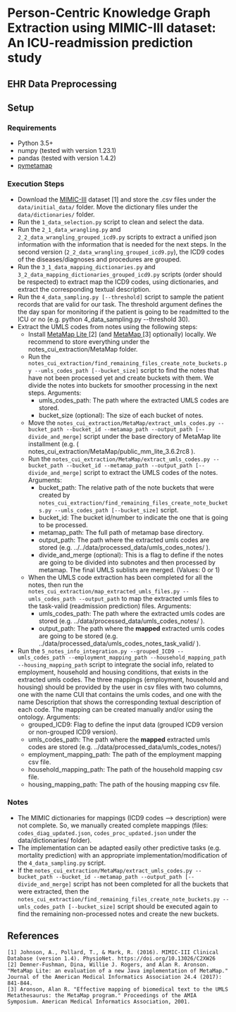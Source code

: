 # Person-Centric Knowledge Graph Extraction using MIMIC-III dataset: An ICU-readmission prediction study 

## EHR Data Preprocessing

## Setup
### Requirements
- Python 3.5+
- numpy (tested with version 1.23.1)
- pandas (tested with version 1.4.2)
- <a target="_blank" href="https://github.com/AnthonyMRios/pymetamap">pymetamap</a>


### Execution Steps
- Download the <a target="_blank" href="https://physionet.org/content/mimiciii/1.4/">MIMIC-III</a> dataset \[1\] and store the .csv files under the ```data/initial_data/``` folder. Move the dictionary files under the ```data/dictionaries/``` folder.
- Run the ```1_data_selection.py``` script to clean and select the data.
- Run the ```2_1_data_wrangling.py``` and ```2_2_data_wrangling_grouped_icd9.py``` scripts to extract a unified json information with the information that is needed for the next steps. In the second version (```2_2_data_wrangling_grouped_icd9.py```), the ICD9 codes of the diseases/diagnoses and procedures are grouped.
- Run the ```3_1_data_mapping_dictionaries.py``` and ```3_2_data_mapping_dictionaries_grouped_icd9.py``` scripts (order should be respected) to extract map the ICD9 codes, using dictionaries, and extract the corresponding textual description.
- Run the ```4_data_sampling.py [--threshold]``` script to sample the patient records that are valid for our task. The threshold argument defines the the day span for monitoring if the patient is going to be readmitted to the ICU or no (e.g. python 4_data_sampling.py --threshold 30).
- Extract the UMLS codes from notes using the following steps:
    - Install <a target="_blank" href="https://lhncbc.nlm.nih.gov/ii/tools/MetaMap/run-locally/MetaMapLite.html"> MetaMap Lite </a> \[2\]  (and <a target="_blank" href="https://lhncbc.nlm.nih.gov/ii/tools/MetaMap/documentation/Installation.html"> MetaMap </a> \[3\] optionally) locally. We recommend to store everything under the <it> notes_cui_extraction/MetaMap </it> folder.
    - Run the ```notes_cui_extraction/find_remaining_files_create_note_buckets.py --umls_codes_path [--bucket_size]``` script to find the notes that have not been processed yet and create buckets with them. We divide the notes into buckets for smoother processing in the next steps. Arguments:
        - umls_codes_path: The path where the extracted UMLS codes are stored.
        - bucket_size (optional):  The size of each bucket of notes.
    - Move the ```notes_cui_extraction/MetaMap/extract_umls_codes.py --bucket_path --bucket_id --metamap_path --output_path [--divide_and_merge]``` script under the base directory of MetaMap lite installment (e.g. (<it> notes_cui_extraction/MetaMap/public_mm_lite_3.6.2rc8 </it>).
    - Run the ```notes_cui_extraction/MetaMap/extract_umls_codes.py --bucket_path --bucket_id --metamap_path --output_path [--divide_and_merge]``` script to extract the UMLS codes of the notes. Arguments:
        - bucket_path: The relative path of the note buckets that were created by ```notes_cui_extraction/find_remaining_files_create_note_buckets.py --umls_codes_path [--bucket_size]``` script.
        - bucket_id: The bucket id/number to indicate the one that is going to be processed.
        - metamap_path: The full path of metamap base directory.
        - output_path: The path where the extracted umls codes are stored (e.g. <it> ../../data/processed_data/umls_codes_notes/ </it>).
        - divide_and_merge (optional): This is a flag to define if the notes are going to be divided into subnotes and then processed by metamap. The final UMLS sublists are merged. (Values: 0 or 1)
    - When the UMLS code extraction has been completed for all the notes, then run the ```notes_cui_extraction/map_extracted_umls_files.py --umls_codes_path --output_path``` to map the extracted umls files to the task-valid (readmission prediction) files. Arguments:
        - umls_codes_path: The path where the extracted umls codes are stored (e.g. <it> ../data/processed_data/umls_codes_notes/ </it>).
        - output_path: The path where the <b>mapped</b> extracted umls codes are going to be stored (e.g. <it> ../data/processed_data/umls_codes_notes_task_valid/ </it>).
- Run the ```5_notes_info_integration.py --grouped_ICD9 --umls_codes_path --employment_mapping_path --household_mapping_path --housing_mapping_path``` script to integrate the social info, related to employment, household and housing conditions, that exists in the extracted umls codes. The three mappings (employment, household and housing) should be provided by the user in csv files with two columns, one with the name <it>CUI</it> that contains the umls codes, and one with the name <it>Description</it> that shows the corresponding textual description of each code. The mapping can be created manually and/or using the ontology. Arguments:
    - grouped_ICD9: Flag to define the input data (grouped ICD9 version or non-grouped ICD9 version).
    - umls_codes_path: The path where the <b>mapped</b> extracted umls codes are stored (e.g. <it>../data/processed_data/umls_codes_notes/</it>)
    - employment_mapping_path: The path of the employment mapping csv file.
    - household_mapping_path: The path of the household mapping csv file.
    - housing_mapping_path: The path of the housing mapping csv file.


### Notes
- The MIMIC dictionaries for mappings (ICD9 codes --> description) were not complete. So, we manually created complete mappings (files: ```codes_diag_updated.json```, ```codes_proc_updated.json``` under the <it>data/dictionaries/</it> folder).
- The implementation can be adapted easily other predictive tasks (e.g. mortality prediction) with an appropriate implementation/modification of the ```4_data_sampling.py``` script.
- If the ```notes_cui_extraction/MetaMap/extract_umls_codes.py --bucket_path --bucket_id --metamap_path --output_path [--divide_and_merge]``` script has not been completed for all the buckets that were extracted, then the ```notes_cui_extraction/find_remaining_files_create_note_buckets.py --umls_codes_path [--bucket_size]``` script should be executed again to find the remaining non-processed notes and create the new buckets.

## References
```
[1] Johnson, A., Pollard, T., & Mark, R. (2016). MIMIC-III Clinical Database (version 1.4). PhysioNet. https://doi.org/10.13026/C2XW26
[2] Demner-Fushman, Dina, Willie J. Rogers, and Alan R. Aronson. "MetaMap Lite: an evaluation of a new Java implementation of MetaMap." Journal of the American Medical Informatics Association 24.4 (2017): 841-844.
[3] Aronson, Alan R. "Effective mapping of biomedical text to the UMLS Metathesaurus: the MetaMap program." Proceedings of the AMIA Symposium. American Medical Informatics Association, 2001.
```